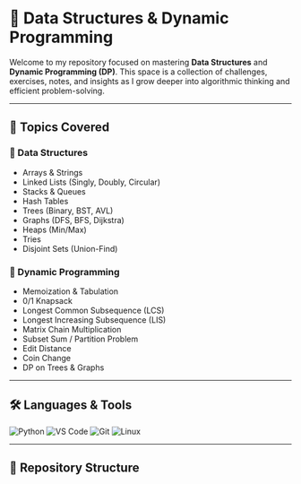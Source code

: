 # 🧠 Data Structures & Dynamic Programming

Welcome to my repository focused on mastering **Data Structures** and **Dynamic Programming (DP)**. This space is a collection of challenges, exercises, notes, and insights as I grow deeper into algorithmic thinking and efficient problem-solving.

---

## 📘 Topics Covered

### 🔹 Data Structures

- Arrays & Strings
- Linked Lists (Singly, Doubly, Circular)
- Stacks & Queues
- Hash Tables
- Trees (Binary, BST, AVL)
- Graphs (DFS, BFS, Dijkstra)
- Heaps (Min/Max)
- Tries
- Disjoint Sets (Union-Find)

### 🔹 Dynamic Programming

- Memoization & Tabulation
- 0/1 Knapsack
- Longest Common Subsequence (LCS)
- Longest Increasing Subsequence (LIS)
- Matrix Chain Multiplication
- Subset Sum / Partition Problem
- Edit Distance
- Coin Change
- DP on Trees & Graphs

---

## 🛠 Languages & Tools

![Python](https://img.shields.io/badge/Python-3670A0?style=for-the-badge&logo=python&logoColor=white)
![VS Code](https://img.shields.io/badge/VSCode-007ACC?style=for-the-badge&logo=visual-studio-code&logoColor=white)
![Git](https://img.shields.io/badge/Git-F05032?style=for-the-badge&logo=git&logoColor=white)
![Linux](https://img.shields.io/badge/Linux-FCC624?style=for-the-badge&logo=linux&logoColor=black)

---

## 📂 Repository Structure

